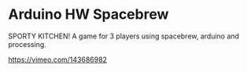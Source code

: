 # Arduino HW Spacebrew
SPORTY KITCHEN! 
A game for 3 players using spacebrew, arduino and processing.

<https://vimeo.com/143686982>
